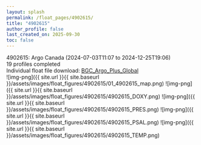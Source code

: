 ```yaml
---
layout: splash
permalink: /float_pages/4902615/
title: "4902615"
author_profile: false
last_created_on: 2025-09-30
toc: false
---
```

 
4902615: Argo Canada (2024-07-03T11:07 to 2024-12-25T19:06)\
19 profiles completed\
Individual float file download: [BGC_Argo_Plus_Global](https://ftp.soest.hawaii.edu/bgc_argo_plus/Individual_Floats/outliers_removed/4902615_Sprof_processed.nc)\
![img-png]({{ site.url }}{{ site.baseurl }}/assets/images/float_figures/4902615/01_4902615_map.png)
![img-png]({{ site.url }}{{ site.baseurl }}/assets/images/float_figures/4902615/4902615_DOXY.png)
![img-png]({{ site.url }}{{ site.baseurl }}/assets/images/float_figures/4902615/4902615_PRES.png)
![img-png]({{ site.url }}{{ site.baseurl }}/assets/images/float_figures/4902615/4902615_PSAL.png)
![img-png]({{ site.url }}{{ site.baseurl }}/assets/images/float_figures/4902615/4902615_TEMP.png)
